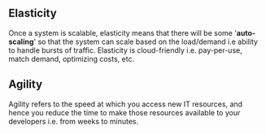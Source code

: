 ## Elasticity

Once a system is scalable, elasticity means that there will be some '**auto-scaling**' so that the system can scale based on the load/demand i.e ability to handle bursts of traffic. Elasticity is cloud-friendly i.e. pay-per-use, match demand, optimizing costs, etc.

## Agility

Agility refers to the speed at which you access new IT resources, and hence you reduce the time to make those resources available to your developers i.e. from weeks to minutes.
